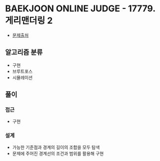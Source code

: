 # BAEKJOON ONLINE JUDGE - 17779. 게리맨더링 2

- [문제출처](https://www.acmicpc.net/problem/17779 '17779. 게리맨더링 2')

## 알고리즘 분류

- 구현
- 브루트포스
- 시뮬레이션

## 풀이

### 접근

- 구현

### 설계

- 가능한 기준점과 경계의 길이의 조합을 모두 탐색
- 문제에 주어진 경계선의 조건과 범위를 활용해 구현
